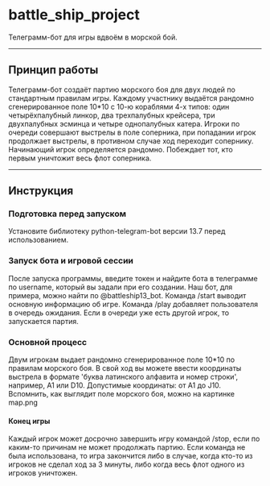 # battle_ship_project
Телеграмм-бот для игры вдвоём в морской бой.

---

## Принцип работы

Телеграмм-бот создаёт партию морского боя для двух людей по стандартным правилам игры. Каждому участнику выдаётся рандомно сгенерированное поле 10*10 с 10-ю кораблями 4-х типов: один четырёхпалубный линкор, два трехпалубных крейсера, три двухпалубных эсминца и четыре однопалубных катера. Игроки по очереди совершают выстрелы в поле соперника, при попадании игрок продолжает выстрелы, в противном случае ход переходит сопернику. Начинающий игрок определяется рандомно. Побеждает тот, кто первым уничтожит весь флот соперника.

---

## Инструкция

### Подготовка перед запуском
Установите библиотеку python-telegram-bot версии 13.7 перед использованием.

### Запуск бота и игровой сессии
После запуска программы, введите токен и найдите бота в телеграмме по username, который вы задали при его создании. Наш бот, для примера, можно найти по @battleship13_bot. Команда /start выводит основную информацию об игре. Команда /play добавляет пользователя в очередь ожидания. Если в очереди уже есть другой игрок, то запускается партия.

### Основной процесс
Двум игрокам выдает рандомно сгенерированное поле 10*10 по правилам морского боя. В свой ход вы можете ввести координаты выстрела в формате 'буква латинского алфавита и номер строки', например, A1 или D10. Допустимые координаты: от A1 до J10. Вспомнить, как выглядит поле морского боя, можно на картинке map.png

#### Конец игры
Каждый игрок может досрочно завершить игру командой /stop, если по каким-то причинам не может продолжать партию. Если команда не была использована, то игра закончится либо в случае, когда кто-то из игроков не сделал ход за 3 минуты, либо когда весь флот одного из игроков уничтожен.
